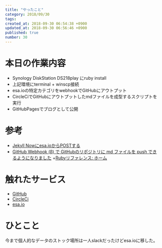 ```yaml
---
title: "やったこと"
category: 2018/09/30
tags: 
created_at: 2018-09-30 06:54:38 +0900
updated_at: 2018-09-30 06:56:46 +0900
published: true
number: 30
---
```



# 本日の作業内容
+ Synology DiskStation DS218play にruby install
+ 上記環境にterminal + winscp接続
+ esa.ioの特定カテゴリをwebhookでGitHubにアウトプット
+ CircleCiでGitHubにアウトプットしたmdファイルを成型するスクリプトを実行
+ GitHubPagesでブログとして公開

# 参考
+ [Jekyll Nowにesa.ioからPOSTする](https://blog.waft.me/2016/09/19/esa-circl-ci/)
+ [GitHub Webhook (β) で GitHubのリポジトリに md ファイルを push できるようになりました](https://docs.esa.io/posts/176)
+[Rubyリファレンス: ホーム](https://ref.xaio.jp/ruby)

# 触れたサービス
+ [GitHub](https://github.com)
+ [CircleCi](https://circleci.com/)
+ [esa.io]()

# ひとこと
今まで個人的なデータのストック場所は一人slackだったけどesa.ioに移した。
